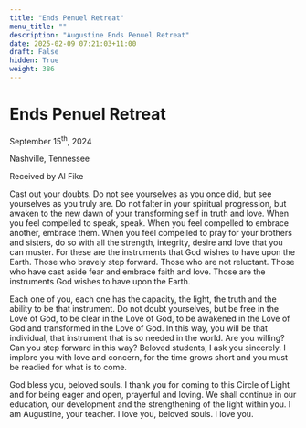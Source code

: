 ```yaml
---
title: "Ends Penuel Retreat"
menu_title: ""
description: "Augustine Ends Penuel Retreat"
date: 2025-02-09 07:21:03+11:00
draft: False
hidden: True
weight: 386
---
```

# Ends Penuel Retreat

September 15<sup>th</sup>, 2024

Nashville, Tennessee

Received by Al Fike 

Cast out your doubts. Do not see yourselves as you once did, but see yourselves as you truly are. Do not falter in your spiritual progression, but awaken to the new dawn of your transforming self in truth and love. When you feel compelled to speak, speak. When you feel compelled to embrace another, embrace them. When you feel compelled to pray for your brothers and sisters, do so with all the strength, integrity, desire and love that you can muster. For these are the instruments that God wishes to have upon the Earth. Those who bravely step forward. Those who are not reluctant. Those who have cast aside fear and embrace faith and love. Those are the instruments God wishes to have upon the Earth. 

Each one of you, each one has the capacity, the light, the truth and the ability to be that instrument. Do not doubt yourselves, but be free in the Love of God, to be clear in the Love of God, to be awakened in the Love of God and transformed in the Love of God. In this way, you will be that individual, that instrument that is so needed in the world. Are you willing? Can you step forward in this way? Beloved students, I ask you sincerely. I implore you with love and concern, for the time grows short and you must be readied for what is to come. 

God bless you, beloved souls. I thank you for coming to this Circle of Light and for being eager and open, prayerful and loving. We shall continue in our education, our development and the strengthening of the light within you. I am Augustine, your teacher. I love you, beloved souls. I love you. 